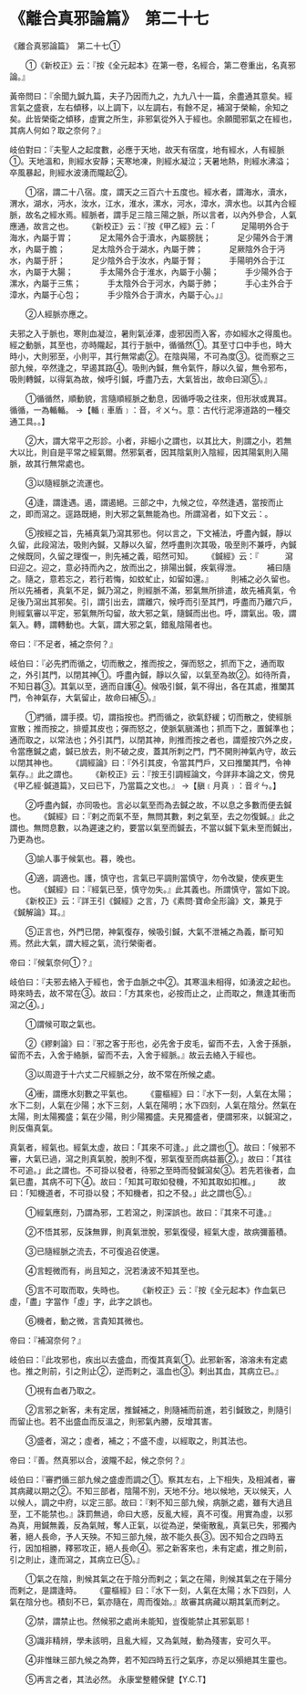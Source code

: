 # 《離合真邪論篇》　第二十七




《離合真邪論篇》　第二十七①


　　①《新校正》云：『按《全元起本》在第一卷，名經合，第二卷重出，名真邪論。』


黃帝問曰：『余聞九鍼九篇，夫子乃因而九之，九九八十一篇，余盡通其意矣。經言氣之盛衰，左右傾移，以上調下，以左調右，有餘不足，補瀉于榮輸，余知之矣。此皆榮衛之傾移，虛實之所生，非邪氣從外入于經也。余願聞邪氣之在經也，其病人何如？取之奈何？』


岐伯對曰：『夫聖人之起度數，必應于天地，故天有宿度，地有經水，人有經脈①。天地溫和，則經水安靜；天寒地凍，則經水凝泣；天暑地熱，則經水沸溢；卒風暴起，則經水波湧而隴起②。


　　①宿，謂二十八宿。度，謂天之三百六十五度也。經水者，謂海水，瀆水，渭水，湖水，沔水，汝水，江水，淮水，漯水，河水，漳水，濟水也。以其內合經脈，故名之經水焉。經脈者，謂手足三陰三陽之脈，所以言者，以內外參合，人氣應通，故言之也。
　　《新校正》云：『按《甲乙經》云：「
　　　足陽明外合于海水，內屬于胃；
　　　足太陽外合于瀆水，內屬膀胱；
　　　足少陽外合于渭水，內屬于膽；
　　　足太陰外合于湖水，內屬于脾；
　　　足厥陰外合于沔水，內屬于肝；
　　　足少陰外合于汝水，內屬于腎；
　　　手陽明外合于江水，內屬于大腸；
　　　手太陽外合于淮水，內屬于小腸；
　　　手少陽外合于漯水，內屬于三焦；
　　　手太陰外合于河水，內屬于肺；
　　　手心主外合于漳水，內屬于心包；
　　　手少陰外合于濟水，內屬于心。」』


　　②人經脈亦應之。


夫邪之入于脈也，寒則血凝泣，暑則氣淖澤，虛邪因而入客，亦如經水之得風也。經之動脈，其至也，亦時隴起，其行于脈中，循循然①。其至寸口中手也，時大時小，大則邪至，小則平，其行無常處②。在陰與陽，不可為度③。從而察之三部九候，卒然逢之，早遏其路④。吸則內鍼，無令氣忤，靜以久留，無令邪布，吸則轉鍼，以得氣為故，候呼引鍼，呼盡乃去，大氣皆出，故命曰瀉⑤。』


　　①循循然，順動貌，言隨順經脈之動息，因循呼吸之往來，但形狀或異耳。循循，一為輴輴。
→【輴﹝車盾﹞：音，ㄔㄨㄣ。意：古代行泥濘道路的一種交通工具。。】


　　②大，謂大常平之形診。小者，非細小之謂也，以其比大，則謂之小，若無大以比，則自是平常之經氣爾。然邪氣者，因其陰氣則入陰經，因其陽氣則入陽脈，故其行無常處也。


　　③以隨經脈之流運也。


　　④逢，謂逢遇。遏，謂遏絕。三部之中，九候之位，卒然逢遇，當按而止之，即而瀉之。逕路既絕，則大邪之氣無能為也。所謂瀉者，如下文云：。


　　⑤按經之旨，先補真氣乃瀉其邪也。何以言之，下文補法，呼盡內鍼，靜以久留，此段瀉法，吸則內鍼，又靜以久留，然呼盡則次其吸，吸至則不兼呼，內鍼之候既同，久留之理復一，則先補之義，昭然可知。
　　《鍼經》云：『
　　　瀉曰迎之。迎之，意必持而內之，放而出之，排陽出鍼，疾氣得泄。
　　　補曰隨之。隨之，意若忘之，若行若悔，如蚊虻止，如留如還。』
　　則補之必久留也。所以先補者，真氣不足，鍼乃瀉之，則經脈不滿，邪氣無所排遣，故先補真氣，令足後乃瀉出其邪矣。引，謂引出去，謂離穴，候呼而引至其門，呼盡而乃離穴戶，則經氣審以平定，邪氣無所勾留，故大邪之氣，隨鍼而出也。呼，謂氣出。吸，謂氣入。轉，謂轉動也。大氣，謂大邪之氣，錯亂陰陽者也。


帝曰：『不足者，補之奈何？』


岐伯曰：『必先捫而循之，切而散之，推而按之，彈而怒之，抓而下之，通而取之，外引其門，以閉其神①。呼盡內鍼，靜以久留，以氣至為故②。如待所貴，不知日暮③。其氣以至，適而自護④。候吸引鍼，氣不得出，各在其處，推闔其門，令神氣存，大氣留止，故命曰補⑤。』


　　①捫循，謂手摸。切，謂指按也。捫而循之，欲氣舒緩；切而散之，使經脈宣散；推而按之，排蹙其皮也；彈而怒之，使脈氣䐜滿也；抓而下之，置鍼準也；通而取之，以常法也；外引其門，以閉其神，則推而按之者也，謂蹙按穴外之皮，令當應鍼之處，鍼已放去，則不破之皮，蓋其所刺之門，門不開則神氣內守，故云以閉其神也。
　　《調經論》曰：『外引其皮，令當其門戶，又曰推闔其門，令神氣存。』此之謂也。
　　《新校正》云：『按王引調經論文，今詳非本論之文，傍見《甲乙經‧鍼道篇》，又曰已下，乃當篇之文也。』
→【䐜﹝月真﹞：音ㄔㄣ。】


　　②呼盡內鍼，亦同吸也。言必以氣至而為去鍼之故，不以息之多數而便去鍼也。
　　《鍼經》曰：『剌之而氣不至，無問其數，剌之氣至，去之勿復鍼。』此之謂也。無問息數，以為遲速之約，要當以氣至而鍼去，不當以鍼下氣未至而鍼出，乃更為也。


　　③諭人事于候氣也。暮，晚也。


　　④適，調適也。護，慎守也，言氣已平調則當慎守，勿令改變，使疾更生也。
　　《鍼經》曰：『經氣已至，慎守勿失。』此其義也。所謂慎守，當如下說。
　　《新校正》云：『詳王引《鍼經》之言，乃《素問‧寶命全形論》文，兼見于《鍼解論》耳。』


　　⑤正言也，外門已閉，神氣復存，候吸引鍼，大氣不泄補之為義，斷可知焉。然此大氣，謂大經之氣，流行榮衞者。


帝曰：『候氣奈何①？』


岐伯曰：『夫邪去絡入于經也，舍于血脈之中②。其寒溫未相得，如湧波之起也。時來時去，故不常在③。故曰：「方其來也，必按而止之，止而取之，無逢其衝而瀉之④。」


　　①謂候可取之氣也。


　　②《繆剌論》曰：『邪之客于形也，必先舍于皮毛，留而不去，入舍于孫脈，留而不去，入舍于絡脈，留而不去，入舍于經脈。』故云去絡入于經也。


　　③以周遊于十六丈二尺經脈之分，故不常在所候之處。


　　④衝，謂應水刻數之平氣也。
　　《靈樞經》曰：『水下一刻，人氣在太陽；水下二刻，人氣在少陽；水下三刻，人氣在陽明；水下四刻，人氣在陰分。然氣在太陽，則太陽獨盛；氣在少陽，則少陽獨盛。夫見獨盛者，便謂邪來，以鍼瀉之，則反傷真氣。


真氣者，經氣也。經氣太虛，故曰：「其來不可逢。」此之謂也①。故曰：「候邪不審，大氣已過，瀉之則真氣脫，脫則不復，邪氣復至而病益蓄②。」故曰：「其往不可追。」此之謂也。不可掛以發者，待邪之至時而發鍼瀉矣③。若先若後者，血氣已盡，其病不可下④。故曰：「知其可取如發機，不知其取如扣椎。」
　　故曰：「知機道者，不可掛以發；不知機者，扣之不發。」此之謂也⑤。』


　　①經氣應刻，乃謂為邪，工若瀉之，則深誤也。故曰：『其來不可逢。』


　　②不悟其邪，反誅無罪，則真氣泄脫，邪氣復侵，經氣大虛，故病彌蓄積。


　　③已隨經脈之流去，不可復追召使還。


　　④言輕微而有，尚且知之，況若湧波不知其至也。


　　⑤言不可取而取，失時也。
　　《新校正》云：『按《全元起本》作血氣已虛，「盡」字當作「虛」字，此字之誤也。


　　⑥機者，動之微，言貴知其微也。


帝曰：『補瀉奈何？』


岐伯曰：『此攻邪也，疾出以去盛血，而復其真氣①。此邪新客，溶溶未有定處也。推之則前，引之則止②，逆而剌之，溫血也③。剌出其血，其病立已。』


　　①視有血者乃取之。


　　②言邪之新客，未有定居，推鍼補之，則隨補而前進，若引鍼致之，則隨引而留止也。若不出盛血而反溫之，則邪氣內勝，反增其害。


　　③盛者，瀉之；虛者，補之；不盛不虛，以經取之，則其法也。


帝曰：『善。然真邪以合，波隴不起，候之奈何？』


岐伯曰：『審捫循三部九候之盛虛而調之①。察其左右，上下相失，及相減者，審其病藏以期之②。不知三部者，陰陽不別，天地不分。地以候地，天以候天，人以候人，調之中府，以定三部。故曰：『剌不知三部九候，病脈之處，雖有大過且至，工不能禁也。』誅罰無過，命曰大惑，反亂大經，真不可復。用實為虛，以邪為真，用鍼無義，反為氣賊，奪人正氣，以從為逆，榮衞散亂，真氣已失，邪獨內著，絕人長命，予人天殃。不知三部九候，故不能久長③。因不知合之四時五行，因加相勝，釋邪攻正，絕人長命④。邪之新客來也，未有定處，推之則前，引之則止，逢而瀉之，其病立已⑤。』


　　①氣之在陰，則候其氣之在于陰分而剌之；氣之在陽，則候其氣之在于陽分而剌之，是謂逢時。
　　《靈樞經》曰：『水下一刻，人氣在太陽；水下四刻，人氣在陰分也。積刻不已，氣亦隨在，周而復始。』故審其病藏以期其氣而剌之。


　　②禁，謂禁止也。然候邪之處尚未能知，豈復能禁止其邪氣耶！


　　③識非精辨，學未該明，且亂大經，又為氣賊，動為殘害，安可久平。


　　④非惟昧三部九候之為弊，若不知四時五行之氣序，亦足以殞絕其生靈也。


　　⑤再言之者，其法必然。
永康堂整體保健【Y.C.T】
             


